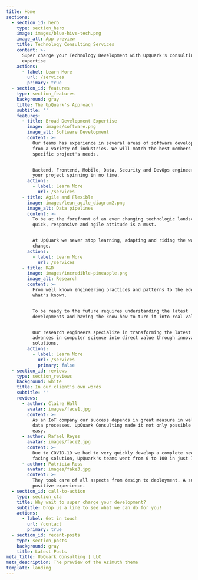```yaml
---
title: Home
sections:
  - section_id: hero
    type: section_hero
    image: images/blue-hive-tech.png
    image_alt: App preview
    title: Technology Consulting Services
    content: >-
      Super charge your Technology Development with UpQuark's consulting
      expertise 
    actions:
      - label: Learn More
        url: /services
        primary: true
  - section_id: features
    type: section_features
    background: gray
    title: The UpQuark's Approach
    subtitle: ''
    features:
      - title: Broad Development Expertise
        image: images/software.png
        image_alt: Software Development
        content: >-
          Our teams has experience in several areas of software development and
          from a variety of industries. We will match the best members to the
          specific project's needs. 


          Backend, Frontend, Mobile, Data, Security and DevOps engineers to get
          your project spinning in no time.
        actions:
          - label: Learn More
            url: /services
      - title: Agile and Flexible
        image: images/lean_agile_diagram2.png
        image_alt: Data pipelines
        content: >-
          To be at the forefront of an ever changing technologic landscape a
          quick, responsive and agile attitude is a must.


          At UpQuark we never stop learning, adapting and riding the waves of
          change.
        actions:
          - label: Learn More
            url: /services
      - title: R&D
        image: images/incredible-pineapple.png
        image_alt: Research
        content: >-
          From well known engineering practices and patterns to the edge of
          what's known. 


          To be ready to the future requires understanding the latest
          developments and having the know-how to turn it into real value.


          Our research engineers specialize in transforming the latest available
          advances in computer science into direct value through innovative
          solutions.
        actions:
          - label: Learn More
            url: /services
            primary: false
  - section_id: reviews
    type: section_reviews
    background: white
    title: In our client's own words
    subtitle: ''
    reviews:
      - author: Claire Hall
        avatar: images/face1.jpg
        content: >-
          As an IoT company our success depends in great measure in well managed
          data processes. UpQuark Consulting made it not only possible but also
          easy.
      - author: Rafael Reyes
        avatar: images/face2.jpg
        content: >-
          Due to COVID-19 we had to very quickly develop a complete new customer
          facing solution, UpQuark's teams went from 0 to 100 in just 7 weeks!
      - author: Patricia Ross
        avatar: images/fake3.jpg
        content: >-
          They took care of all aspects from design to deployment. A super
          positive experience.
  - section_id: call-to-action
    type: section_cta
    title: Why wait to super charge your development?
    subtitle: Drop us a line to see what we can do for you!
    actions:
      - label: Get in touch
        url: /contact
        primary: true
  - section_id: recent-posts
    type: section_posts
    background: gray
    title: Latest Posts
meta_title: UpQuark Consulting | LLC
meta_description: The preview of the Azimuth theme
template: landing
---
```


